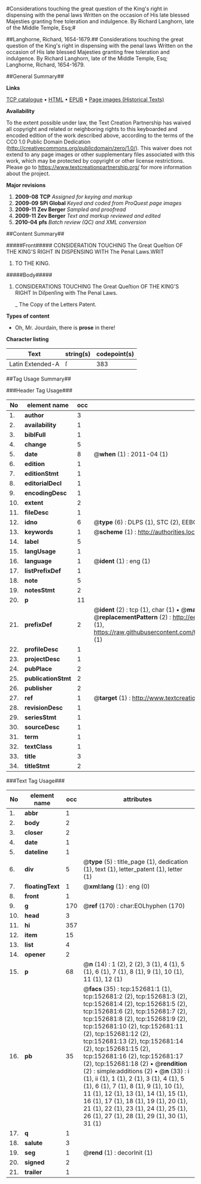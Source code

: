 #Considerations touching the great question of the King's right in dispensing with the penal laws Written on the occasion of His late blessed Majesties granting free toleration and indulgence. By Richard Langhorn, late of the Middle Temple, Esq;#

##Langhorne, Richard, 1654-1679.##
Considerations touching the great question of the King's right in dispensing with the penal laws Written on the occasion of His late blessed Majesties granting free toleration and indulgence. By Richard Langhorn, late of the Middle Temple, Esq;
Langhorne, Richard, 1654-1679.

##General Summary##

**Links**

[TCP catalogue](http://www.ota.ox.ac.uk/tcp/)  • 
[HTML](http://tei.it.ox.ac.uk/tcp/Texts-HTML/free/A88/A88684.html)  • 
[EPUB](http://tei.it.ox.ac.uk/tcp/Texts-EPUB/free/A88/A88684.epub) • 
[Page images (Historical Texts)](https://historicaltexts.jisc.ac.uk/eebo-99895326e)

**Availability**

To the extent possible under law, the Text Creation Partnership has waived all copyright and related or neighboring rights to this keyboarded and encoded edition of the work described above, according to the terms of the CC0 1.0 Public Domain Dedication (http://creativecommons.org/publicdomain/zero/1.0/). This waiver does not extend to any page images or other supplementary files associated with this work, which may be protected by copyright or other license restrictions. Please go to https://www.textcreationpartnership.org/ for more information about the project.

**Major revisions**

1. __2009-08__ __TCP__ *Assigned for keying and markup*
1. __2009-09__ __SPi Global__ *Keyed and coded from ProQuest page images*
1. __2009-11__ __Zev Berger__ *Sampled and proofread*
1. __2009-11__ __Zev Berger__ *Text and markup reviewed and edited*
1. __2010-04__ __pfs__ *Batch review (QC) and XML conversion*

##Content Summary##

#####Front#####
CONSIDERATION TOUCHING The Great Queſtion OF THE KING'S RIGHT IN DISPENSING WITH The Penal Laws.WRIT
1. TO THE KING.

#####Body#####

1. CONSIDERATIONS TOUCHING The Great Queſtion OF THE KING'S RIGHT In Diſpenſing with The Penal Laws.

    _ The Copy of the Letters Patent.

**Types of content**

  * Oh, Mr. Jourdain, there is **prose** in there!

**Character listing**


|Text|string(s)|codepoint(s)|
|---|---|---|
|Latin Extended-A|ſ|383|

##Tag Usage Summary##

###Header Tag Usage###

|No|element name|occ|attributes|
|---|---|---|---|
|1.|__author__|3||
|2.|__availability__|1||
|3.|__biblFull__|1||
|4.|__change__|5||
|5.|__date__|8| @__when__ (1) : 2011-04 (1)|
|6.|__edition__|1||
|7.|__editionStmt__|1||
|8.|__editorialDecl__|1||
|9.|__encodingDesc__|1||
|10.|__extent__|2||
|11.|__fileDesc__|1||
|12.|__idno__|6| @__type__ (6) : DLPS (1), STC (2), EEBO-CITATION (1), PROQUEST (1), VID (1)|
|13.|__keywords__|1| @__scheme__ (1) : http://authorities.loc.gov/ (1)|
|14.|__label__|5||
|15.|__langUsage__|1||
|16.|__language__|1| @__ident__ (1) : eng (1)|
|17.|__listPrefixDef__|1||
|18.|__note__|5||
|19.|__notesStmt__|2||
|20.|__p__|11||
|21.|__prefixDef__|2| @__ident__ (2) : tcp (1), char (1)  •  @__matchPattern__ (2) : ([0-9\-]+):([0-9IVX]+) (1), (.+) (1)  •  @__replacementPattern__ (2) : http://eebo.chadwyck.com/downloadtiff?vid=$1&page=$2 (1), https://raw.githubusercontent.com/textcreationpartnership/Texts/master/tcpchars.xml#$1 (1)|
|22.|__profileDesc__|1||
|23.|__projectDesc__|1||
|24.|__pubPlace__|2||
|25.|__publicationStmt__|2||
|26.|__publisher__|2||
|27.|__ref__|1| @__target__ (1) : http://www.textcreationpartnership.org/docs/. (1)|
|28.|__revisionDesc__|1||
|29.|__seriesStmt__|1||
|30.|__sourceDesc__|1||
|31.|__term__|1||
|32.|__textClass__|1||
|33.|__title__|3||
|34.|__titleStmt__|2||


###Text Tag Usage###

|No|element name|occ|attributes|
|---|---|---|---|
|1.|__abbr__|1||
|2.|__body__|2||
|3.|__closer__|2||
|4.|__date__|1||
|5.|__dateline__|1||
|6.|__div__|5| @__type__ (5) : title_page (1), dedication (1), text (1), letter_patent (1), letter (1)|
|7.|__floatingText__|1| @__xml:lang__ (1) : eng (0)|
|8.|__front__|1||
|9.|__g__|170| @__ref__ (170) : char:EOLhyphen (170)|
|10.|__head__|3||
|11.|__hi__|357||
|12.|__item__|15||
|13.|__list__|4||
|14.|__opener__|2||
|15.|__p__|68| @__n__ (14) : 1 (2), 2 (2), 3 (1), 4 (1), 5 (1), 6 (1), 7 (1), 8 (1), 9 (1), 10 (1), 11 (1), 12 (1)|
|16.|__pb__|35| @__facs__ (35) : tcp:152681:1 (1), tcp:152681:2 (2), tcp:152681:3 (2), tcp:152681:4 (2), tcp:152681:5 (2), tcp:152681:6 (2), tcp:152681:7 (2), tcp:152681:8 (2), tcp:152681:9 (2), tcp:152681:10 (2), tcp:152681:11 (2), tcp:152681:12 (2), tcp:152681:13 (2), tcp:152681:14 (2), tcp:152681:15 (2), tcp:152681:16 (2), tcp:152681:17 (2), tcp:152681:18 (2)  •  @__rendition__ (2) : simple:additions (2)  •  @__n__ (33) : i (1), ii (1), 1 (1), 2 (1), 3 (1), 4 (1), 5 (1), 6 (1), 7 (1), 8 (1), 9 (1), 10 (1), 11 (1), 12 (1), 13 (1), 14 (1), 15 (1), 16 (1), 17 (1), 18 (1), 19 (1), 20 (1), 21 (1), 22 (1), 23 (1), 24 (1), 25 (1), 26 (1), 27 (1), 28 (1), 29 (1), 30 (1), 31 (1)|
|17.|__q__|1||
|18.|__salute__|3||
|19.|__seg__|1| @__rend__ (1) : decorInit (1)|
|20.|__signed__|2||
|21.|__trailer__|1||
